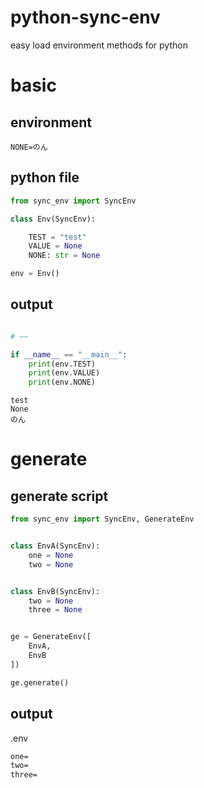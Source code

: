 # python-sync-env
easy load environment methods for python

# basic

## environment

```batch
NONE=のん
```

## python file
```python
from sync_env import SyncEnv

class Env(SyncEnv):

    TEST = "test"
    VALUE = None
    NONE: str = None

env = Env()
```

## output

```python

# ~~

if __name__ == "__main__":
    print(env.TEST)
    print(env.VALUE)
    print(env.NONE)
```

```log
test
None
のん
```

# generate

## generate script

```python
from sync_env import SyncEnv, GenerateEnv


class EnvA(SyncEnv):
    one = None
    two = None


class EnvB(SyncEnv):
    two = None
    three = None


ge = GenerateEnv([
    EnvA,
    EnvB
])

ge.generate()

```


## output

.env

```bat
one=
two=
three=

```

